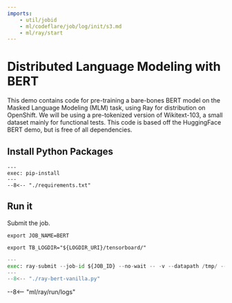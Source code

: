 ```yaml
---
imports:
    - util/jobid
    - ml/codeflare/job/log/init/s3.md
    - ml/ray/start
---
```


# Distributed Language Modeling with BERT

This demo contains code for pre-training a bare-bones BERT model on the Masked Language Modeling (MLM) task, using Ray for distribution on OpenShift. We will be using a pre-tokenized version of Wikitext-103, a small dataset mainly for functional tests. This code is based off the HuggingFace BERT demo, but is free of all dependencies.

## Install Python Packages

```shell
---
exec: pip-install
---
--8<-- "./requirements.txt"
```

## Run it

Submit the job.

```shell
export JOB_NAME=BERT
```

```shell
export TB_LOGDIR="${LOGDIR_URI}/tensorboard/"
```

```python
---
exec: ray-submit --job-id ${JOB_ID} --no-wait -- -v --datapath /tmp/ --modelpath /tmp/ --logpath /tmp/ --tblogpath "${TB_LOGDIR}" --num_workers ${NUM_GPUs-${NUM_CPUS-1}} ${GPU_OPTION} ${GUIDEBOOK_DASHDASH}
---
--8<-- "./ray-bert-vanilla.py"
```

--8<-- "ml/ray/run/logs"

